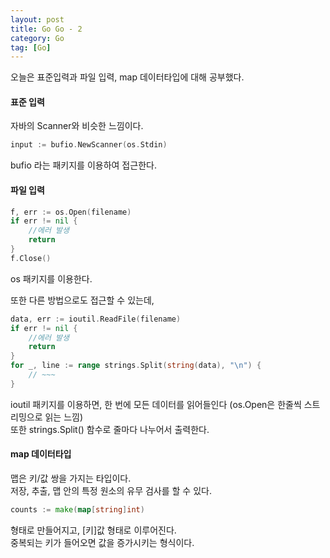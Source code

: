 ```yaml
---
layout: post
title: Go Go - 2
category: Go
tag: [Go]
---
```


오늘은 표준입력과 파일 입력, map 데이터타입에 대해 공부했다.  


#### 표준 입력

자바의 Scanner와 비슷한 느낌이다.  
```go
input := bufio.NewScanner(os.Stdin)
```
bufio 라는 패키지를 이용하여 접근한다.  

#### 파일 입력
```go
f, err := os.Open(filename)
if err != nil {
    //에러 발생
    return
}
f.Close()
```

os 패키지를 이용한다.  

또한 다른 방법으로도 접근할 수 있는데,  

```go
data, err := ioutil.ReadFile(filename)
if err != nil {
    //에러 발생
    return
}
for _, line := range strings.Split(string(data), "\n") {
    // ~~~
}
```

ioutil 패키지를 이용하면, 한 번에 모든 데이터를 읽어들인다 (os.Open은 한줄씩 스트리밍으로 읽는 느낌)  
또한 strings.Split() 함수로 줄마다 나누어서 출력한다.  


#### map 데이터타입

맵은 키/값 쌍을 가지는 타입이다.  
저장, 추출, 맵 안의 특정 원소의 유무 검사를 할 수 있다.  

```go
counts := make(map[string]int)
```
형태로 만들어지고, [키]값 형태로 이루어진다.  
중복되는 키가 들어오면 값을 증가시키는 형식이다.  


